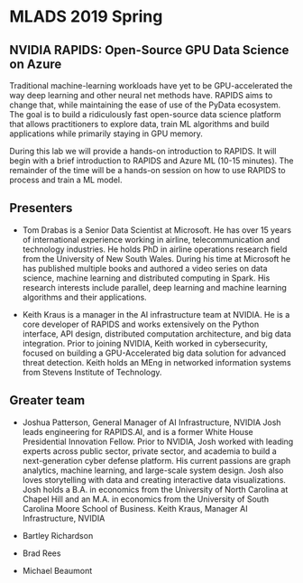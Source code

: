 # MLADS 2019 Spring
## NVIDIA RAPIDS: Open-Source GPU Data Science on Azure


Traditional machine-learning workloads have yet to be GPU-accelerated the way deep learning and other neural net methods have. RAPIDS aims to change that, while maintaining the ease of use of the PyData ecosystem. The goal is to build a ridiculously fast open-source data science platform that allows practitioners to explore data, train ML algorithms and build applications while primarily staying in GPU memory. 

During this lab we will provide a hands-on introduction to RAPIDS. It will begin with a brief introduction to RAPIDS and Azure ML (10-15 minutes). The remainder of the time will be a hands-on session on how to use RAPIDS to process and train a ML model.

## Presenters
* Tom Drabas is a Senior Data Scientist at Microsoft. He has over 15 years of international experience working in airline, telecommunication and technology industries. He holds PhD in airline operations research field from the University of New South Wales. During his time at Microsoft he has published multiple books and authored a video series on data science, machine learning and distributed computing in Spark. His research interests include parallel, deep learning and machine learning algorithms and their applications. 

* Keith Kraus is a manager in the AI infrastructure team at NVIDIA. He is a core developer of RAPIDS and works extensively on the Python interface, API design, distributed computation architecture, and big data integration. Prior to joining NVIDIA, Keith worked in cybersecurity, focused on building a GPU-Accelerated big data solution for advanced threat detection. Keith holds an MEng in networked information systems from Stevens Institute of Technology.

## Greater team

* Joshua Patterson, General Manager of AI Infrastructure, NVIDIA Josh leads engineering for RAPIDS.AI, and is a former White House Presidential Innovation Fellow. Prior to NVIDIA, Josh worked with leading experts across public sector, private sector, and academia to build a next-generation cyber defense platform. His current passions are graph analytics, machine learning, and large-scale system design. Josh also loves storytelling with data and creating interactive data visualizations. Josh holds a B.A. in economics from the University of North Carolina at Chapel Hill and an M.A. in economics from the University of South Carolina Moore School of Business. Keith Kraus, Manager AI Infrastructure, NVIDIA 

* Bartley Richardson

* Brad Rees

* Michael Beaumont